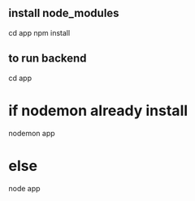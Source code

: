 ## install node_modules
cd app
npm install

## to run backend 
cd app
# if nodemon already install
nodemon app
# else
node app

